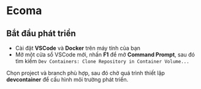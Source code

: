 # Ecoma

## Bắt đầu phát triển

- Cài đặt **VSCode** và **Docker** trên máy tính của bạn
- Mở một cửa sổ VSCode mới, nhấn **F1** để mở **Command Prompt**, sau đó tìm kiếm `Dev Containers: Clone Repository in Container Volume...`

Chọn project và branch phù hợp, sau đó chờ quá trình thiết lập **devcontainer** để cấu hình môi trường phát triển.

